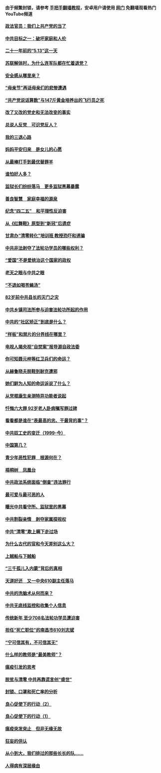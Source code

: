 #### 由于频繁封锁，请参考 [手把手翻墙教程](https://github.com/gfw-breaker/guides/wiki/)，安卓用户请使用 [网门](https://github.com/gfw-breaker/nogfw/blob/master/dl.md?t=05162101) 免翻墙观看热门YouTube频道 

#### [政法官员：我们上共产党的当了](../pages/19/425351.md?t=05162101) 

#### [中共目标之一：破坏家庭和人伦](../pages/19/424454.md?t=05162101) 

#### [二十一年前的“5.13”这一天](../pages/19/424814.md?t=05162101) 

#### [苏联解体时，为什么连军队都在忙着退党？](../pages/19/424335.md?t=05162101) 

#### [安全感从哪里来？](../pages/19/424336.md?t=05162101) 

#### [“母亲节”再话母亲们的悲惨遭遇](../pages/19/424234.md?t=05162101) 

#### [“共产党说话算数”与147斤黄金培养出的飞行员之死](../pages/19/424115.md?t=05162101) 

#### [改了又改的党史和无法改变的事实](../pages/19/424037.md?t=05162101) 

#### [总说人反党　可识党反人？](../pages/19/423820.md?t=05162101) 

#### [我的三退心路](../pages/19/423876.md?t=05162101) 

#### [妈妈平安归来　是女儿的心愿](../pages/19/423947.md?t=05162101) 

#### [从最棒打手到最优替罪羊](../pages/19/423819.md?t=05162101) 

#### [谁怕好人多？](../pages/19/423774.md?t=05162101) 

#### [监狱长们纷纷落马　更多监狱黑幕暴露](../pages/19/423787.md?t=05162101) 

#### [善良智慧　家庭幸福的源泉](../pages/19/423632.md?t=05162101) 

#### [纪念“四二五”　和平理性反迫害](../pages/19/423660.md?t=05162101) 

#### [从《红舞鞋》原型到“新冠”后遗症](../pages/19/423509.md?t=05162101) 

#### [甘肃办“清零转化”培训班 教授恐吓和诱骗](../pages/19/423498.md?t=05162101) 

#### [中共非法剥夺了法轮功学员的哪些权利？](../pages/19/423392.md?t=05162101) 

#### [“爱国”不是爱统治这个国家的政权](../pages/19/423029.md?t=05162101) 

#### [老天之眼与中共之眼](../pages/19/423378.md?t=05162101) 

#### [“不退如喝苍蝇汤”](../pages/19/423287.md?t=05162101) 

#### [82岁前中共县长的灭门之灾](../pages/19/423055.md?t=05162101) 

#### [中共乡镇司法所参与迫害法轮功所起的作用](../pages/19/423064.md?t=05162101) 

#### [中共的“社区矫正”到底是什么？](../pages/19/422870.md?t=05162101) 

#### [“样板”和禁片的分界线在哪里？](../pages/19/422704.md?t=05162101) 

#### [电视人揭央视“自焚案”报导源自政法委](../pages/19/422770.md?t=05162101) 

#### [你可知聂元梓等红卫兵们的命运？](../pages/19/422848.md?t=05162101) 

#### [从赫鲁晓夫脱鞋到耐克遭邪](../pages/19/422826.md?t=05162101) 

#### [她们鲜为人知的命运诉说了什么？](../pages/19/422754.md?t=05162101) 

#### [从党棍康生亲测特异功能者说起](../pages/19/422657.md?t=05162101) 

#### [忏悔六大罪 92岁老人卧病嘱写罪过碑](../pages/19/422750.md?t=05162101) 

#### [看看都是谁在“表最高的忠、干最背的事”？](../pages/19/422703.md?t=05162101) 

#### [中共奴工史的变迁（1999-今）](../pages/19/422656.md?t=05162101) 

#### [中国第几？](../pages/19/422496.md?t=05162101) 

#### [青少年恶性犯罪　根源何在？](../pages/19/422449.md?t=05162101) 

#### [梧桐树　凤凰台](../pages/19/422442.md?t=05162101) 

#### [中共政法系统面临“倒查”违法罪行](../pages/19/422497.md?t=05162101) 

#### [最可爱与最可恶的人](../pages/19/422448.md?t=05162101) 

#### [曝光中共看守所、监狱里的黑幕](../pages/19/422390.md?t=05162101) 

#### [中共割裂亲情　剥夺家属探视权](../pages/19/422364.md?t=05162101) 

#### [中共“清零”欺上瞒下走过场](../pages/19/422306.md?t=05162101) 

#### [为什么古代的官和今天差别这么大？](../pages/19/422228.md?t=05162101) 

#### [上贼船与下贼船](../pages/19/422276.md?t=05162101) 

#### [“三千孤儿入内蒙”背后的真相](../pages/19/422229.md?t=05162101) 

#### [天道好还　又一中央610副主任落马](../pages/19/422155.md?t=05162101) 

#### [中共的洗脑术从何而来？](../pages/19/422154.md?t=05162101) 

#### [中共无底线监控和收集个人信息](../pages/19/422039.md?t=05162101) 

#### [传统新年 至少708名法轮功学员遭迫害](../pages/19/421946.md?t=05162101) 

#### [担任“死亡职位”的南昌市610刘志斌](../pages/19/421957.md?t=05162101) 

#### [“宁可信其有，不可信其无”](../pages/19/421691.md?t=05162101) 

#### [什么样的教师是“最美教师”？](../pages/19/421755.md?t=05162101) 

#### [瘟疫引发的思考](../pages/19/421594.md?t=05162101) 

#### [脱贫与清零 中共再靠谎言创“盛世”](../pages/19/421590.md?t=05162101) 

#### [封锁、口罩和死亡率的分析](../pages/19/421495.md?t=05162101) 

#### [良心促使下的行动（2）](../pages/19/421361.md?t=05162101) 

#### [良心促使下的行动（1）](../pages/19/421302.md?t=05162101) 

#### [瘟疫突发突止　但非无缘无故](../pages/19/421281.md?t=05162101) 

#### [狂妄的供认](../pages/19/421199.md?t=05162101) 

#### [从小到大，我们排过的那些长长的队……](../pages/19/421243.md?t=05162101) 

#### [人得病有深层缘由](../pages/19/420864.md?t=05162101) 

